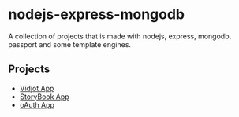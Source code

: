 # nodejs-express-mongodb
A collection of projects that is made with nodejs, express, mongodb, passport and some template engines.

## Projects
* [Vidjot App](https://github.com/jegger06/nodejs-express-mongodb/tree/master/vidjot)
* [StoryBook App](https://github.com/jegger06/nodejs-express-mongodb/tree/master/storybooks)
* [oAuth App](https://github.com/jegger06/nodejs-express-mongodb/tree/master/oauth)
